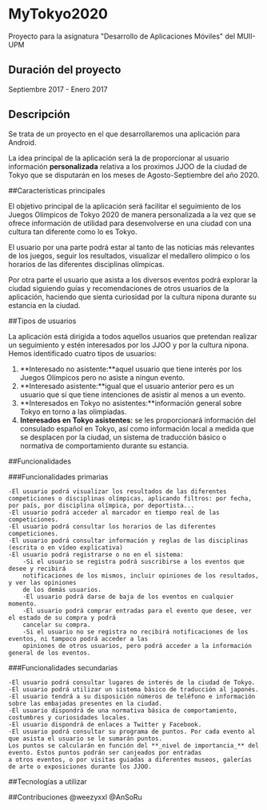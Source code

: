 # MyTokyo2020
Proyecto para la asignatura "Desarrollo de Aplicaciones Móviles" del MUII-UPM
## Duración del proyecto

Septiembre 2017 - Enero 2017
## Descripción

Se trata de un proyecto en el que desarrollaremos una aplicación para Android.

La idea principal de la aplicación será la de proporcionar al usuario información **personalizada** relativa
a los proximos JJOO de la ciudad de Tokyo que se disputarán en los meses de Agosto-Septiembre del año
2020.

##Características principales

El objetivo principal de la aplicación será facilitar el seguimiento de los Juegos Olímpicos de Tokyo 2020 de manera 
personalizada a la vez que se ofrece información de utilidad para desenvolverse en una ciudad con una cultura tan diferente
como lo es Tokyo.

El usuario por una parte podrá estar al tanto de las noticias más relevantes de los juegos, seguir los resultados, visualizar el
medallero olímpico o los horarios de las diferentes disciplinas olímpicas.

Por otra parte el usuario que asista a los diversos eventos podrá explorar la ciudad siguiendo guías y recomendaciones de otros usuarios
de la aplicación, haciendo que sienta curiosidad por la cultura nipona durante su estancia en la ciudad.

##Tipos de usuarios

La aplicación está dirigida a todos aquellos usuarios que pretendan realizar un seguimiento y estén interesados por los JJOO
y por la cultura nipona. Hemos identificado cuatro tipos de usuarios:
1. **Interesado no asistente:**aquel usuario que tiene interés por los Juegos Olímpicos pero no asiste a ningun evento.
2. **Interesado asistente:**igual que el usuario anterior pero es un usuario que sí que tiene intenciones de asistir al menos a un evento.
3. **Interesados en Tokyo no asistentes:**información general sobre Tokyo en torno a las olimpiadas.
4. **Interesados en Tokyo asistentes:** se les proporcionará información del consulado español en Tokyo, así como información
local a medida que se desplacen por la ciudad, un sistema de traducción básico o normativa de comportamiento durante su estancia.

##Funcionalidades

###Funcionalidades primarias

	-El usuario podrá visualizar los resultados de las diferentes competiciones o disciplinas olímpicas, aplicando filtros: por fecha,
	por país, por disciplina olímpica, por deportista...
	-El usuario podrá acceder al marcador en tiempo real de las competiciones.
	-El usuario podrá consultar los horarios de las diferentes competiciones.
	-El usuario podrá consultar información y reglas de las disciplinas (escrita o en vídeo explicativa)
	-El usuario podrá registrarse o no en el sistema:
		-Si el usuario se registra podrá suscribirse a los eventos que desee y recibirá
		notificaciones de los mismos, incluir opiniones de los resultados, y ver las opiniones 
		de los demás usuarios.
		-El usuario podrá darse de baja de los eventos en cualquier momento.
		-El usuario podrá comprar entradas para el evento que desee, ver el estado de su compra y podrá 
		cancelar su compra.
		-Si el usuario no se registra no recibirá notificaciones de los eventos, ni tampoco podrá acceder a las
		opiniones de otros usuarios, pero podrá acceder a la información general de los eventos.


###Funcionalidades secundarias

	-El usuario podrá consultar lugares de interés de la ciudad de Tokyo.
	-El usuario podrá utilizar un sistema básico de traducción al japonés.
	-El usuario tendrá a su disposición números de teléfono e información sobre las embajadas presentes en la ciudad.
	-El usuario dispondrá de una normativa básica de comportamiento, costumbres y curiosidades locales.
	-El usuario dispondrá de enlaces a Twitter y Facebook.
	-El usuario podrá consultar su programa de puntos. Por cada evento al que asista el usuario se le sumarán puntos.
	Los puntos se calcularán en función del **_nivel de importancia_** del evento. Estos puntos podrán ser canjeados por entradas 
	a otros eventos, o por visitas guiadas a diferentes museos, galerías de arte o exposiciones durante los JJOO.


##Tecnologías a utilizar

##Contribuciones
@weezyxxl
@AnSoRu
